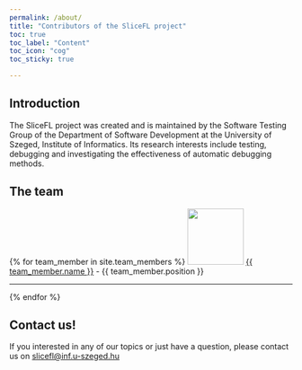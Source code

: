 ```yaml
---
permalink: /about/
title: "Contributors of the SliceFL project"
toc: true
toc_label: "Content"
toc_icon: "cog"
toc_sticky: true

---
```


## Introduction

The SliceFL project was created and is maintained by the Software Testing Group of the Department of Software Development at the University of Szeged, Institute of Informatics. Its research interests include testing, debugging and investigating the effectiveness of automatic debugging methods.

## The team

{% for team_member in site.team_members %}
  <img src="{{team_member.avatar}}" width="100" height="100"/>
  <a href="{{team_member.links.url}}">{{ team_member.name }}</a> - {{ team_member.position }}
  <hr>
{% endfor %}

## Contact us!

If you interested in any of our topics or just have a question, please contact us on <a href="mailto:slicefl@inf.u-szeged.hu">slicefl@inf.u-szeged.hu</a>
